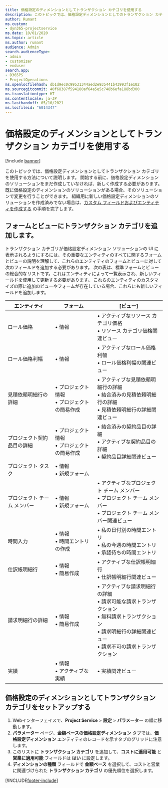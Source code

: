 ```yaml
---
title: 価格設定のディメンションとしてトランザクション カテゴリを使用する
description: このトピックでは、価格設定ディメンションとしてのトランザクション カテゴリの使用方法について説明します。
author: Rumant
ms.custom:
- dyn365-projectservice
ms.date: 10/01/2020
ms.topic: article
ms.author: rumant
audience: Admin
search.audienceType:
- admin
- customizer
- enduser
search.app:
- D365PS
- ProjectOperations
ms.openlocfilehash: db1d9ec0c99531344aed2e935441b43993f1e102
ms.sourcegitcommit: 40f68387f594180af64a5e5c748b6efa188bd300
ms.translationtype: HT
ms.contentlocale: ja-JP
ms.lasthandoff: 05/10/2021
ms.locfileid: "6014347"
---
```

# <a name="use-transaction-category-as-a-pricing-dimension"></a>価格設定のディメンションとしてトランザクション カテゴリを使用する

[!include [banner](../includes/psa-now-project-operations.md)]

このトピックでは、価格設定ディメンションとしてトランザクション カテゴリを使用する方法について説明します。 開始する前に、価格設定ディメンションのソリューションをまだ作成していなければ、新しく作成する必要があります。 既に価格設定のディメンションのソリューションがある場合、そのソリューションで変更を行うことができます。 組織用に新しい価格設定ディメンションのソリューションを作成済みでない場合は、[カスタム フィールドおよびエンティティを作成する](create-custom-fields-entities.md) の手順を完了します。

## <a name="add-transaction-category-to-forms-and-views"></a>フォームとビューにトランザクション カテゴリを追加します。
トランザクション カテゴリが価格設定ディメンション ソリューションの UI に表示されるようにするには、その重要なエンティティのすべてに関するフォームとビューの説明を理解して、これらのエンティティのフォームとビューに対して次のフィールドを追加する必要があります。
次の表は、標準フォームとビューの総合的なリストです。これはエンティティによって一覧表示され、新しいフィールドを使用して更新する必要があります。 これらのエンティティのカスタマイズの際に追加のビューやフォームが存在している場合、これらにも新しいフィールドを追加します。

|  エンティティ        | フォーム     |[ビュー]        |
| ------------------------------|---------------------------------|----------------------------------|
|  ロール価格|• 情報 |• アクティブなリソース カテゴリ価格<br> • リソース カテゴリ価格関連ビュー|
|  ロール価格利幅|• 情報|• アクティブなロール価格利幅<br>• ロール価格利幅の関連ビュー|
|  見積依頼明細行の詳細|• プロジェクト情報<br>• プロジェクトの簡易作成|• アクティブな見積依頼明細行の詳細<br>• 結合済みの見積依頼明細行の詳細<br>• 見積依頼明細行の詳細関連ビュー|
|  プロジェクト契約品目の詳細|• プロジェクト情報<br>• プロジェクトの簡易作成|• 結合済みの契約品目の詳細<br>• アクティブな契約品目の詳細<br>• 契約品目詳細関連ビュー|
|  プロジェクト タスク|• 情報<br>• 新規フォーム||
|  プロジェクト チーム メンバー|• 情報<br>• 新規フォーム|• アクティブなプロジェクト チーム メンバー<br>• プロジェクト チーム メンバー<br>• プロジェクト チーム メンバー関連ビュー|
|  時間入力|• 情報<br>• 時間エントリの作成|• 私の日付別の時間エントリ<br>• 私の今週の時間エントリ<br>• 承認待ちの時間エントリ|
|  仕訳帳明細行|• 情報<br>• 簡易作成|• アクティブな仕訳帳明細行<br>• 仕訳帳明細行関連ビュー|
|  請求明細行の詳細|• 情報<br>• 簡易作成|• アクティブな請求明細行の詳細<br>• 請求可能な請求トランザクション<br>• 無料請求トランザクション<br>• 請求明細行の詳細関連ビュー<br>• 請求不可の請求トランザクション|
|  実績|• 情報<br>• アクティブな実績|• 実績関連ビュー|

## <a name="set-up-transaction-category-as-a-pricing-dimension"></a>価格設定のディメンションとしてトランザクション カテゴリをセットアップする

1. Webインターフェイスで、**Project Service** > **設定** > **パラメーター** の順に移動します。 
2. **パラメーター** ページ、**金額ベースの価格設定ディメンション** タブでは、**価格設定ディメンション** エンティティのレコードを示すタブのグリッドに注意します。
3. このリストに **トランザクション カテゴリ** を追加して、**コストに適用可能** と **営業に適用可能** フィールドは **はい** に設定します。
4. **ディメンションの種類** フィールドで **金額ベース** を選択して、コストと営業に関連づけられた **トランザクション カテゴリ** の優先順位を選択します。


[!INCLUDE[footer-include](../includes/footer-banner.md)]